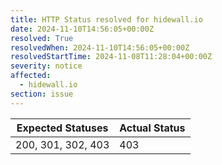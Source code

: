 ```yaml
---
title: HTTP Status resolved for hidewall.io
date: 2024-11-10T14:56:05+00:00Z
resolved: True
resolvedWhen: 2024-11-10T14:56:05+00:00Z
resolvedStartTime: 2024-11-08T11:28:04+00:00Z
severity: notice
affected:
  - hidewall.io
section: issue
---
```


| Expected Statuses | Actual Status  |
|-------------------|----------------|
| 200, 301, 302, 403 | 403 |
